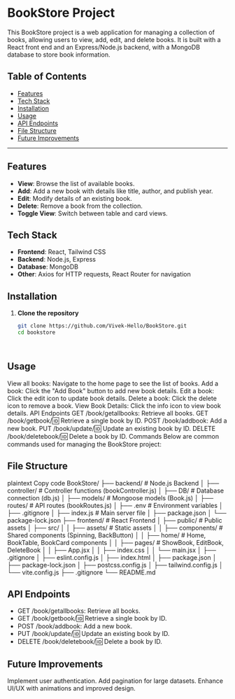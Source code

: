 # BookStore Project

This BookStore project is a web application for managing a collection of books, allowing users to view, add, edit, and delete books. It is built with a React front end and an Express/Node.js backend, with a MongoDB database to store book information.

## Table of Contents

- [Features](#features)
- [Tech Stack](#tech-stack)
- [Installation](#installation)
- [Usage](#usage)
- [API Endpoints](#api-endpoints)
- [File Structure](#file-structure)
- [Future Improvements](#future-improvements)


---

## Features

- **View**: Browse the list of available books.
- **Add**: Add a new book with details like title, author, and publish year.
- **Edit**: Modify details of an existing book.
- **Delete**: Remove a book from the collection.
- **Toggle View**: Switch between table and card views.

## Tech Stack

- **Frontend**: React, Tailwind CSS
- **Backend**: Node.js, Express
- **Database**: MongoDB
- **Other**: Axios for HTTP requests, React Router for navigation

## Installation

1. **Clone the repository**
   ```bash
   git clone https://github.com/Vivek-Hello/BookStore.git
   cd bookstore




## Usage
View all books: Navigate to the home page to see the list of books.
Add a book: Click the "Add Book" button to add new book details.
Edit a book: Click the edit icon to update book details.
Delete a book: Click the delete icon to remove a book.
View Book Details: Click the info icon to view book details.
API Endpoints
GET /book/getallbooks: Retrieve all books.
GET /book/getbook/:id: Retrieve a single book by ID.
POST /book/addbook: Add a new book.
PUT /book/update/:id: Update an existing book by ID.
DELETE /book/deletebook/:id: Delete a book by ID.
Commands
Below are common commands used for managing the BookStore project:


## File Structure
plaintext
Copy code
BookStore/
├── backend/                 # Node.js Backend
│   ├── controller/          # Controller functions (bookController.js)
│   ├── DB/                  # Database connection (db.js)
│   ├── models/              # Mongoose models (Book.js)
│   ├── routes/              # API routes (bookRoutes.js)
│   ├── .env                 # Environment variables
│   ├── .gitignore
│   ├── index.js             # Main server file
│   ├── package.json
│   └── package-lock.json
├── frontend/                # React Frontend
│   ├── public/              # Public assets
│   ├── src/
│   │   ├── assets/          # Static assets
│   │   ├── components/      # Shared components (Spinning, BackButton)
│   │   ├── home/            # Home, BookTable, BookCard components
│   │   ├── pages/           # ShowBook, EditBook, DeleteBook
│   │   ├── App.jsx
│   │   ├── index.css
│   │   └── main.jsx
│   ├── .gitignore
│   ├── eslint.config.js
│   ├── index.html
│   ├── package.json
│   ├── package-lock.json
│   ├── postcss.config.js
│   ├── tailwind.config.js
│   └── vite.config.js
├── .gitignore
└── README.md

## API Endpoints
- GET /book/getallbooks: Retrieve all books.
- GET /book/getbook/:id: Retrieve a single book by ID.
- POST /book/addbook: Add a new book.
- PUT /book/update/:id: Update an existing book by ID.
- DELETE /book/deletebook/:id: Delete a book by ID.

## Future Improvements
Implement user authentication.
Add pagination for large datasets.
Enhance UI/UX with animations and improved design.
